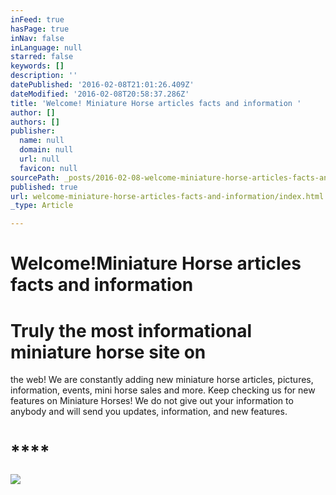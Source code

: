 ```yaml
---
inFeed: true
hasPage: true
inNav: false
inLanguage: null
starred: false
keywords: []
description: ''
datePublished: '2016-02-08T21:01:26.409Z'
dateModified: '2016-02-08T20:58:37.286Z'
title: 'Welcome! Miniature Horse articles facts and information '
author: []
authors: []
publisher:
  name: null
  domain: null
  url: null
  favicon: null
sourcePath: _posts/2016-02-08-welcome-miniature-horse-articles-facts-and-information.md
published: true
url: welcome-miniature-horse-articles-facts-and-information/index.html
_type: Article

---
```

# **Welcome!**Miniature Horse articles facts and information****

# Truly the most informational miniature horse site on
the web! We are constantly adding new
miniature horse articles, pictures, information, events, mini horse sales and more. Keep checking us for
new features on Miniature Horses! We do not give out your information to
anybody and will send you updates, information, and new features. 

# ****
![](https://the-grid-user-content.s3-us-west-2.amazonaws.com/8567a6ac-26be-413f-a3e0-29a8ad0b13f9.gif)